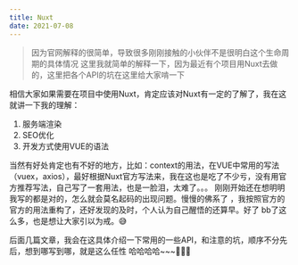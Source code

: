 ```yaml
---
title: Nuxt
date: 2021-07-08
---
```


> 因为官网解释的很简单，导致很多刚刚接触的小伙伴不是很明白这个生命周期的具体情况 这里我就简单的解释一下，因为最近有个项目用Nuxt去做的，这里把各个API的坑在这里给大家啃一下

相信大家如果需要在项目中使用Nuxt，肯定应该对Nuxt有一定的了解了，我在这就讲一下我的理解：
1. 服务端渲染
2. SEO优化
3. 开发方式使用VUE的语法

当然有好处肯定也有不好的地方，比如：context的用法，在VUE中常用的写法（vuex，axios），最好根据Nuxt官方写法来，我在这也是吃了不少亏，没有用官方推荐写法，自己写了一套用法，也是一脸泪，太难了。。。  刚刚开始还在想明明我写的都是对的，怎么就会莫名起码的出现问题。慢慢的佛系了 ，我按照官方的官方的用法重构了，还好发现的及时，个人认为自己醒悟的还算早。好了 bb了这么多，也是想让大家引以为戒。😅

后面几篇文章，我会在这具体介绍一下常用的一些API，和注意的坑，顺序不分先后，想到哪写到哪，就是这么任性 哈哈哈哈~~~😬😬😬